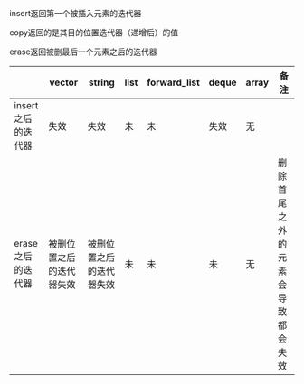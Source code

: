 insert返回第一个被插入元素的迭代器

copy返回的是其目的位置迭代器（递增后）的值

erase返回被删最后一个元素之后的迭代器



|                    | vector                   | string                   | list | forward_list | deque | array | 备注                             |
| ------------------ | ------------------------ | ------------------------ | ---- | ------------ | ----- | ----- | -------------------------------- |
| insert之后的迭代器 | 失效                     | 失效                     | 未   | 未           | 失效  | 无    |                                  |
| erase之后的迭代器  | 被删位置之后的迭代器失效 | 被删位置之后的迭代器失效 | 未   | 未           | 未    | 无    | 删除首尾之外的元素会导致都会失效 |

